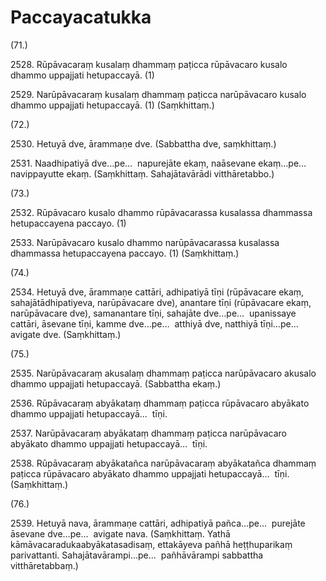 

# Paccayacatukka





(71.)

2528\. Rūpāvacaraṃ kusalaṃ dhammaṃ paṭicca rūpāvacaro kusalo dhammo uppajjati hetupaccayā. (1)

2529\. Narūpāvacaraṃ kusalaṃ dhammaṃ paṭicca narūpāvacaro kusalo dhammo uppajjati hetupaccayā. (1) (Saṃkhittaṃ.)

(72.)

2530\. Hetuyā dve, ārammaṇe dve. (Sabbattha dve, saṃkhittaṃ.)

2531\. Naadhipatiyā dve…pe…  napurejāte ekaṃ, naāsevane ekaṃ…pe…  navippayutte ekaṃ. (Saṃkhittaṃ. Sahajātavārādi vitthāretabbo.)

(73.)

2532\. Rūpāvacaro kusalo dhammo rūpāvacarassa kusalassa dhammassa hetupaccayena paccayo. (1)

2533\. Narūpāvacaro kusalo dhammo narūpāvacarassa kusalassa dhammassa hetupaccayena paccayo. (1) (Saṃkhittaṃ.)

(74.)

2534\. Hetuyā dve, ārammaṇe cattāri, adhipatiyā tīṇi (rūpāvacare ekaṃ, sahajātādhipatiyeva, narūpāvacare dve), anantare tīṇi (rūpāvacare ekaṃ, narūpāvacare dve), samanantare tīṇi, sahajāte dve…pe…  upanissaye cattāri, āsevane tīṇi, kamme dve…pe…  atthiyā dve, natthiyā tīṇi…pe…  avigate dve. (Saṃkhittaṃ.)

(75.)

2535\. Narūpāvacaraṃ akusalaṃ dhammaṃ paṭicca narūpāvacaro akusalo dhammo uppajjati hetupaccayā. (Sabbattha ekaṃ.)

2536\. Rūpāvacaraṃ abyākataṃ dhammaṃ paṭicca rūpāvacaro abyākato dhammo uppajjati hetupaccayā…  tīṇi.

2537\. Narūpāvacaraṃ abyākataṃ dhammaṃ paṭicca narūpāvacaro abyākato dhammo uppajjati hetupaccayā…  tīṇi.

2538\. Rūpāvacaraṃ abyākatañca narūpāvacaraṃ abyākatañca dhammaṃ paṭicca rūpāvacaro abyākato dhammo uppajjati hetupaccayā…  tīṇi. (Saṃkhittaṃ.)

(76.)

2539\. Hetuyā nava, ārammaṇe cattāri, adhipatiyā pañca…pe…  purejāte āsevane dve…pe…  avigate nava. (Saṃkhittaṃ. Yathā kāmāvacaradukaabyākatasadisaṃ, ettakāyeva pañhā heṭṭhuparikaṃ parivattanti. Sahajātavārampi…pe…  pañhāvārampi sabbattha vitthāretabbaṃ.)



